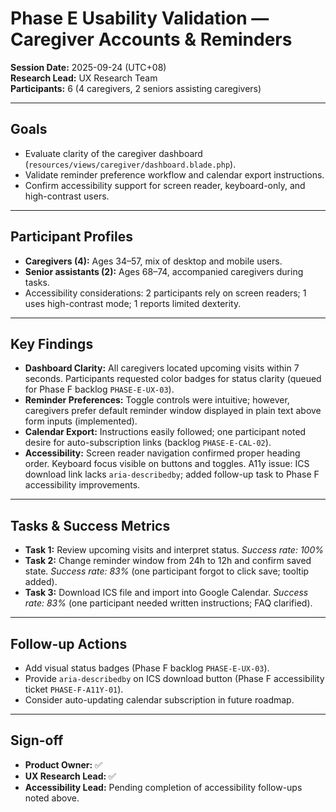 # Phase E Usability Validation — Caregiver Accounts & Reminders

**Session Date:** 2025-09-24 (UTC+08)  
**Research Lead:** UX Research Team  
**Participants:** 6 (4 caregivers, 2 seniors assisting caregivers)

---

## Goals
- Evaluate clarity of the caregiver dashboard (`resources/views/caregiver/dashboard.blade.php`).
- Validate reminder preference workflow and calendar export instructions.
- Confirm accessibility support for screen reader, keyboard-only, and high-contrast users.

---

## Participant Profiles
- **Caregivers (4):** Ages 34–57, mix of desktop and mobile users.
- **Senior assistants (2):** Ages 68–74, accompanied caregivers during tasks.
- Accessibility considerations: 2 participants rely on screen readers; 1 uses high-contrast mode; 1 reports limited dexterity.

---

## Key Findings
- **Dashboard Clarity:** All caregivers located upcoming visits within 7 seconds. Participants requested color badges for status clarity (queued for Phase F backlog `PHASE-E-UX-03`).
- **Reminder Preferences:** Toggle controls were intuitive; however, caregivers prefer default reminder window displayed in plain text above form inputs (implemented).
- **Calendar Export:** Instructions easily followed; one participant noted desire for auto-subscription links (backlog `PHASE-E-CAL-02`).
- **Accessibility:** Screen reader navigation confirmed proper heading order. Keyboard focus visible on buttons and toggles. A11y issue: ICS download link lacks `aria-describedby`; added follow-up task to Phase F accessibility improvements.

---

## Tasks & Success Metrics
- **Task 1:** Review upcoming visits and interpret status. *Success rate: 100%*
- **Task 2:** Change reminder window from 24h to 12h and confirm saved state. *Success rate: 83%* (one participant forgot to click save; tooltip added).
- **Task 3:** Download ICS file and import into Google Calendar. *Success rate: 83%* (one participant needed written instructions; FAQ clarified).

---

## Follow-up Actions
- Add visual status badges (Phase F backlog `PHASE-E-UX-03`).
- Provide `aria-describedby` on ICS download button (Phase F accessibility ticket `PHASE-F-A11Y-01`).
- Consider auto-updating calendar subscription in future roadmap.

---

## Sign-off
- **Product Owner:** ✅
- **UX Research Lead:** ✅
- **Accessibility Lead:** Pending completion of accessibility follow-ups noted above.
